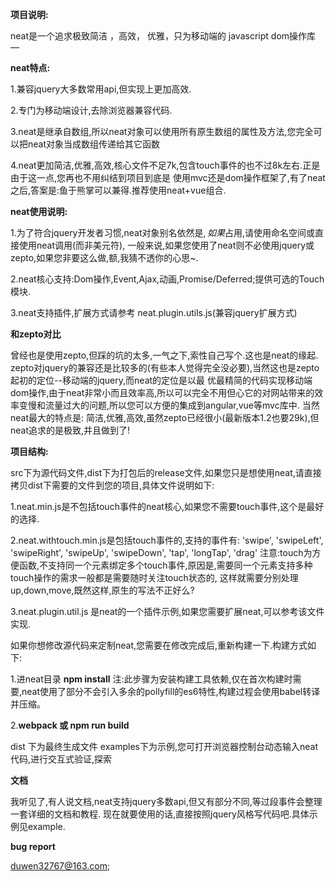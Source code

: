 **项目说明:**

neat是一个追求极致简洁 ，高效， 优雅，只为移动端的 javascript dom操作库 —

**neat特点:**

1.兼容jquery大多数常用api,但实现上更加高效.

2.专门为移动端设计,去除浏览器兼容代码.

3.neat是继承自数组,所以neat对象可以使用所有原生数组的属性及方法,您完全可以把neat对象当成数组传递给其它函数

4.neat更加简洁,优雅,高效,核心文件不足7k,包含touch事件的也不过8k左右.正是由于这一点,您再也不用纠结到项目到底是
使用mvc还是dom操作框架了,有了neat之后,答案是:鱼于熊掌可以兼得.推荐使用neat+vue组合.

**neat使用说明:**

1.为了符合jquery开发者习惯,neat对象别名依然是$,如果$占用,请使用命名空间或直接使用neat调用(而非美元符),
一般来说,如果您使用了neat则不必使用jquery或zepto,如果您非要这么做,额,我猜不透你的心思~.

2.neat核心支持:Dom操作,Event,Ajax,动画,Promise/Deferred;提供可选的Touch模块.

3.neat支持插件,扩展方式请参考 neat.plugin.utils.js(兼容jquery扩展方式)

**和zepto对比**

曾经也是使用zepto,但踩的坑的太多,一气之下,索性自己写个.这也是neat的缘起.
zepto对jquery的兼容还是比较多的(有些本人觉得完全没必要),当然这也是zepto起初的定位--移动端的jquery,而neat的定位是以最
优最精简的代码实现移动端dom操作,由于neat非常小而且效率高,所以可以完全不用但心它的对网站带来的效率变慢和流量过大的问题,所以您可以方便的集成到angular,vue等mvc库中.
当然neat最大的特点是:
简洁,优雅,高效,虽然zepto已经很小(最新版本1.2也要29k),但neat追求的是极致,并且做到了!

**项目结构:**

src下为源代码文件,dist下为打包后的release文件,如果您只是想使用neat,请直接拷贝dist下需要的文件到您的项目,具体文件说明如下:

1.neat.min.js是不包括touch事件的neat核心,如果您不需要touch事件,这个是最好的选择.

2.neat.withtouch.min.js是包括touch事件的,支持的事件有:
 'swipe', 'swipeLeft', 'swipeRight', 'swipeUp', 'swipeDown', 'tap', 'longTap', 'drag'
 注意:touch️为方便函数,不支持同一个元素绑定多个touch事件,原因是,需要同一个元素支持多种touch操作的需求一般都是需要随时关注touch状态的,
 这样就需要分别处理up,down,move,既然这样,原生的写法不正好么?

3.neat.plugin.util.js 是neat的一个插件示例,如果您需要扩展neat,可以参考该文件实现.

如果你想修改源代码来定制neat,您需要在修改完成后,重新构建一下.构建方式如下:

1.进neat目录 **npm install**
注:此步骤为安装构建工具依赖,仅在首次构建时需要,neat使用了部分不会引入多余的pollyfill的es6特性,构建过程会使用babel转译并压缩。

2.**webpack 或 npm run build**

dist 下为最终生成文件
examples下为示例,您可打开浏览器控制台动态输入neat代码,进行交互式验证,探索

**文档**

我听见了,有人说文档,neat支持jquery多数api,但又有部分不同,等过段事件会整理一套详细的文档和教程.
现在就要使用的话,直接按照jquery风格写代码吧.具体示例见example.

**bug report**

duwen32767@163.com;


